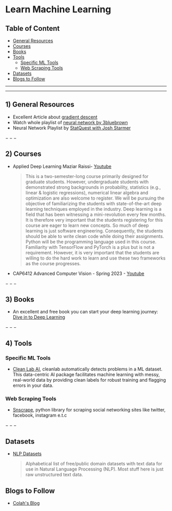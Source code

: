 # Learn Machine Learning

## Table of Content
- [General Resources](#general)
- [Courses](#courses)
- [Books](#books)
- [Tools](#tools)
  - [Specific ML Tools](#smltools)
  - [Web Scraping Tools](#webscraping)
- [Datasets](#datasets)
- [Blogs to Follow](#blogs)


-----------------------------------------------------
-----------------------------------------------------
<a id="general"></a>
## 1) General Resources

  - Excellent Article about [gradient descent](https://towardsdatascience.com/gradient-descent-algorithm-a-deep-dive-cf04e8115f21)
  - Watch whole playlist of [neural network by 3bluebrown](https://www.youtube.com/watch?v=IHZwWFHWa-w&list=PLZHQObOWTQDNU6R1_67000Dx_ZCJB-3pi&index=2&ab_channel=3Blue1Brown)
  - Neural Network Playlist by [StatQuest with Josh Starmer](https://www.youtube.com/playlist?list=PLblh5JKOoLUIxGDQs4LFFD--41Vzf-ME1)

$---$

<a id="courses"></a>
## 2) Courses

  - Applied Deep Learning Maziar Raissi- [Youtube](https://www.youtube.com/playlist?list=PLoEMreTa9CNmuxQeIKWaz7AVFd_ZeAcy4)


    > This is a two-semester-long course primarily designed for graduate students. However, undergraduate students with demonstrated strong backgrounds in probability, statistics (e.g., linear & logistic regressions), numerical linear algebra and optimization are also welcome to register. We will be pursuing the objective of familiarizing the students with state-of-the-art deep learning techniques employed in the industry. Deep learning is a field that has been witnessing a mini-revolution every few months. It is therefore very important that the students registering for this course are eager to learn new concepts. So much of deep learning is just software engineering. Consequently, the students should be able to write clean code while doing their assignments. Python will be the programming language used in this course. Familiarity with TensorFlow and PyTorch is a plus but is not a requirement. However, it is very important that the students are willing to do the hard work to learn and use these two frameworks as the course progresses.
    
  - CAP6412 Advanced Computer Vision - Spring 2023 - [Youtube](https://www.youtube.com/playlist?list=PLd3hlSJsX_In7qup928HaHmilugBGctuF)
  


$---$

<a id="books"></a>
## 3) Books

  - An excellent and free book you can start your deep learning journey: [Dive in to Deep Learning](http://d2l.ai/index.html)


$---$

<a id="tools"></a>
## 4) Tools

<a id="smltools"></a>
### Specific ML Tools
  - [Clean Lab AI](https://github.com/cleanlab/cleanlab), cleanlab automatically detects problems in a ML dataset. This data-centric AI package facilitates machine learning with messy, real-world data by providing clean labels for robust training and flagging errors in your data.

<a id="webscraping"></a>
### Web Scraping Tools

  - [Snscrape](https://github.com/JustAnotherArchivist/snscrape), python library for scraping social networking sites like twitter, facebook, instagram e.t.c
  
 
$---$

<a id="datasets"></a>
## Datasets

  - [NLP Datasets](https://github.com/niderhoff/nlp-datasets)
    > Alphabetical list of free/public domain datasets with text data for use in Natural Language Processing (NLP). Most stuff here is just raw unstructured text data.


<a id='blogs'></a>
## Blogs to Follow

  - [Colah's Blog](https://colah.github.io/)
